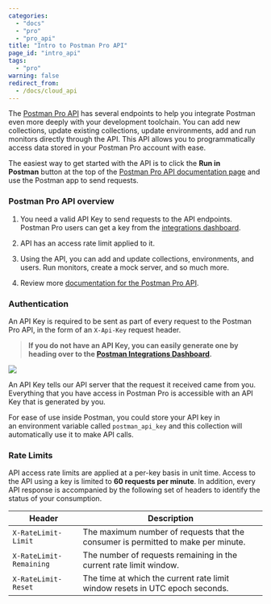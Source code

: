 ```yaml
---
categories:
  - "docs"
  - "pro"
  - "pro_api"
title: "Intro to Postman Pro API"
page_id: "intro_api"
tags: 
  - "pro"
warning: false
redirect_from:
  - /docs/cloud_api
---
```


The [Postman Pro API](https://docs.api.getpostman.com/) has several endpoints to help you integrate Postman even more deeply with your development toolchain. You can add new collections, update existing collections, update environments, add and run monitors directly through the API. This API allows you to programmatically access data stored in your Postman Pro account with ease.

The easiest way to get started with the API is to click the **Run in Postman** button at the top of the [Postman Pro API documentation page](https://docs.api.getpostman.com/) and use the Postman app to send requests.

### Postman Pro API overview

1.  You need a valid API Key to send requests to the API endpoints. Postman Pro users can get a key from the [integrations dashboard](https://app.getpostman.com/dashboard/integrations).

2.  API has an access rate limit applied to it.

3.  Using the API, you can add and update collections, environments, and users. Run monitors, create a mock server, and so much more.
4.  Review more [documentation for the Postman Pro API](https://docs.api.getpostman.com/).

### Authentication

An API Key is required to be sent as part of every request to the Postman Pro API, in the form of an `X-Api-Key` request header.

> **If you do not have an API Key, you can easily generate one by heading over to the [Postman Integrations Dashboard](https://app.getpostman.com/dashboard/integrations).**

![](https://s3.amazonaws.com/postman-static-getpostman-com/postman-docs/59190608.jpg)

An API Key tells our API server that the request it received came from you. Everything that you have access in Postman Pro is accessible with an API Key that is generated by you.

For ease of use inside Postman, you could store your API key in an environment variable called ``postman_api_key`` and this collection will automatically use it to make API calls.

### Rate Limits

API access rate limits are applied at a per-key basis in unit time. Access to the API using a key is limited to **60 requests per minute**. In addition, every API response is accompanied by the following set of headers to identify the status of your consumption.

| Header                | Description   |
| ---                   | ---           |
| `X-RateLimit-Limit`   | The maximum number of requests that the consumer is permitted to make per minute. |
| `X-RateLimit-Remaining`| The number of requests remaining in the current rate limit window. |
| `X-RateLimit-Reset`   | The time at which the current rate limit window resets in UTC epoch seconds. |

